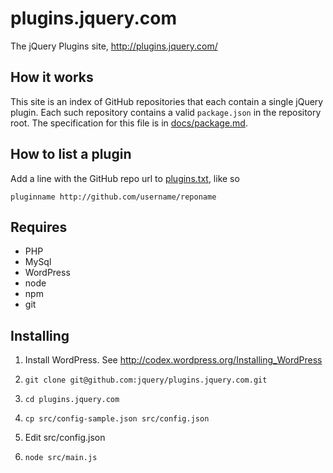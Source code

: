 # plugins.jquery.com

The jQuery Plugins site, http://plugins.jquery.com/

## How it works

This site is an index of GitHub repositories that each contain a single
jQuery plugin. Each such repository contains a valid `package.json` in
the repository root. The specification for this file is in
[docs/package.md](/jquery/plugins.jquery.com/blob/master/docs/package.md).

## How to list a plugin

Add a line with the GitHub repo url to
[plugins.txt](/jquery/plugins.jquery.com/blob/master/plugins.txt), like
so

`pluginname http://github.com/username/reponame`

## Requires

* PHP
* MySql
* WordPress
* node
* npm
* git

## Installing

1. Install WordPress. See http://codex.wordpress.org/Installing_WordPress

2. `git clone git@github.com:jquery/plugins.jquery.com.git`

3. `cd plugins.jquery.com`

4. `cp src/config-sample.json src/config.json`

5. Edit src/config.json

6. `node src/main.js`
